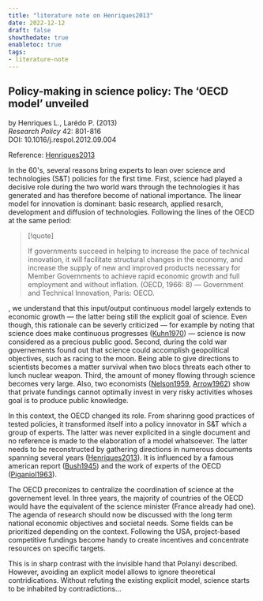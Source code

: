 ```yaml
---
title: "literature note on Henriques2013"
date: 2022-12-12
draft: false
showthedate: true
enabletoc: true
tags:
- literature-note
---
```


## **Policy-making in science policy: The ‘OECD model’ unveiled**     
by Henriques L., Larédo P. (2013)         
*Research Policy* 42: 801-816       
DOI: 10.1016/j.respol.2012.09.004     

Reference: [Henriques2013](reference/Henriques2013.md)

In the 60's, several reasons bring experts to lean over science and technologies (S&T) policies for the first time. First, science  had played a decisive role during the two world wars through the technologies it has generated and has therefore become of national importance. The linear model for innovation is dominant: basic research, applied resarch, development and diffusion of technologies. Following the lines of the OECD at the same period:

>[!quote]
>
>If governments succeed in helping to increase the pace of technical innovation, it will facilitate structural changes in the economy, and increase the supply of new and improved products necessary for Member Governments to achieve rapid economic growth and full employment and without inflation. (OECD, 1966: 8) — Government and Technical Innovation, Paris: OECD.

, we understand that this input/output continuous model largely  extends to economic growth — the latter being still the explicit goal of science. Even though, this rationale can be severly criticized — for example by noting that science does make continuous progresses ([Kuhn1970](reference/Kuhn1970.md)) — science is now considered as a precious public good. Second, during the cold war governements found out that science could accomplish geopolitical objectives, such as racing to the moon. Being able to give directions to scientists becomes a matter survival when two blocs threats each other to lunch nuclear weapon. Third, the amount of money flowing through science becomes very large. Also, two economists ([Nelson1959](reference/Nelson1959.md), [Arrow1962](reference/Arrow1962.md)) show that private fundings cannot optimally invest in very risky activities whoses goal is to produce public knowledge. 

In this context, the OECD changed its role. From sharinng good practices of tested policies, it transformed itself into a policy innovator in S&T which a group of experts. The latter was never explicited in a single document and no reference is made to the elaboration of a model whatsoever. The latter needs to be reconstructed by gathering directions in numerous documents spanning several years ([Henriques2013](reference/Henriques2013.md)). It is influenced by a famous american report ([Bush1945](reference/Bush1945.md)) and the work of experts of the OECD ([Piganiol1963](reference/Piganiol1963.md)). 

The OECD preconizes to centralize the coordination of science at the governement level. In three years, the majority of countries of the OECD would have the equivalent of the science minister (France already had one). The agenda of research should now be discussed with the long term national economic objectives and societal needs. Some fields can be prioritized depending on the context. Following the USA, project-based competitive fundings become handy to create incentives and concentrate resources on specific targets.

This is in sharp contrast with the invisible hand that Polanyi described. However, avoiding an explicit model allows to ignore theoretical contridications. Without refuting the existing explicit model, science starts to be inhabited by contradictions...